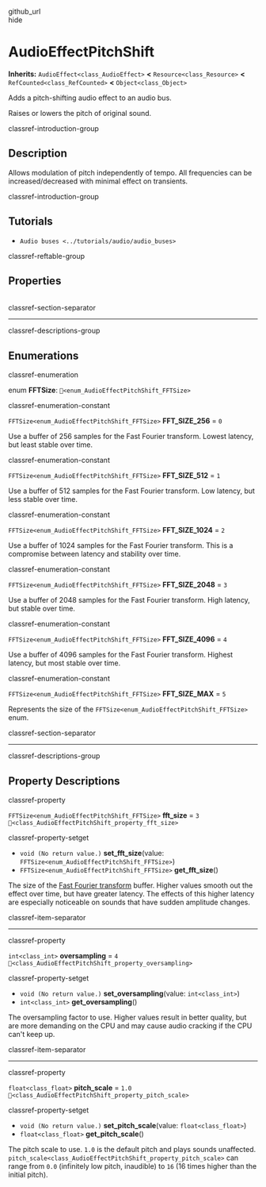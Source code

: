 github\_url  
hide

# AudioEffectPitchShift

**Inherits:** `AudioEffect<class_AudioEffect>` **&lt;**
`Resource<class_Resource>` **&lt;** `RefCounted<class_RefCounted>`
**&lt;** `Object<class_Object>`

Adds a pitch-shifting audio effect to an audio bus.

Raises or lowers the pitch of original sound.

classref-introduction-group

## Description

Allows modulation of pitch independently of tempo. All frequencies can
be increased/decreased with minimal effect on transients.

classref-introduction-group

## Tutorials

-   `Audio buses <../tutorials/audio/audio_buses>`

classref-reftable-group

## Properties

<table>
<tbody>
<tr>
</tr>
<tr>
</tr>
<tr>
</tr>
</tbody>
</table>

classref-section-separator

------------------------------------------------------------------------

classref-descriptions-group

## Enumerations

classref-enumeration

enum **FFTSize**: `🔗<enum_AudioEffectPitchShift_FFTSize>`

classref-enumeration-constant

`FFTSize<enum_AudioEffectPitchShift_FFTSize>` **FFT\_SIZE\_256** = `0`

Use a buffer of 256 samples for the Fast Fourier transform. Lowest
latency, but least stable over time.

classref-enumeration-constant

`FFTSize<enum_AudioEffectPitchShift_FFTSize>` **FFT\_SIZE\_512** = `1`

Use a buffer of 512 samples for the Fast Fourier transform. Low latency,
but less stable over time.

classref-enumeration-constant

`FFTSize<enum_AudioEffectPitchShift_FFTSize>` **FFT\_SIZE\_1024** = `2`

Use a buffer of 1024 samples for the Fast Fourier transform. This is a
compromise between latency and stability over time.

classref-enumeration-constant

`FFTSize<enum_AudioEffectPitchShift_FFTSize>` **FFT\_SIZE\_2048** = `3`

Use a buffer of 2048 samples for the Fast Fourier transform. High
latency, but stable over time.

classref-enumeration-constant

`FFTSize<enum_AudioEffectPitchShift_FFTSize>` **FFT\_SIZE\_4096** = `4`

Use a buffer of 4096 samples for the Fast Fourier transform. Highest
latency, but most stable over time.

classref-enumeration-constant

`FFTSize<enum_AudioEffectPitchShift_FFTSize>` **FFT\_SIZE\_MAX** = `5`

Represents the size of the `FFTSize<enum_AudioEffectPitchShift_FFTSize>`
enum.

classref-section-separator

------------------------------------------------------------------------

classref-descriptions-group

## Property Descriptions

classref-property

`FFTSize<enum_AudioEffectPitchShift_FFTSize>` **fft\_size** = `3`
`🔗<class_AudioEffectPitchShift_property_fft_size>`

classref-property-setget

-   `void (No return value.)` **set\_fft\_size**(value:
    `FFTSize<enum_AudioEffectPitchShift_FFTSize>`)
-   `FFTSize<enum_AudioEffectPitchShift_FFTSize>` **get\_fft\_size**()

The size of the [Fast Fourier
transform](https://en.wikipedia.org/wiki/Fast_Fourier_transform) buffer.
Higher values smooth out the effect over time, but have greater latency.
The effects of this higher latency are especially noticeable on sounds
that have sudden amplitude changes.

classref-item-separator

------------------------------------------------------------------------

classref-property

`int<class_int>` **oversampling** = `4`
`🔗<class_AudioEffectPitchShift_property_oversampling>`

classref-property-setget

-   `void (No return value.)` **set\_oversampling**(value:
    `int<class_int>`)
-   `int<class_int>` **get\_oversampling**()

The oversampling factor to use. Higher values result in better quality,
but are more demanding on the CPU and may cause audio cracking if the
CPU can't keep up.

classref-item-separator

------------------------------------------------------------------------

classref-property

`float<class_float>` **pitch\_scale** = `1.0`
`🔗<class_AudioEffectPitchShift_property_pitch_scale>`

classref-property-setget

-   `void (No return value.)` **set\_pitch\_scale**(value:
    `float<class_float>`)
-   `float<class_float>` **get\_pitch\_scale**()

The pitch scale to use. `1.0` is the default pitch and plays sounds
unaffected.
`pitch_scale<class_AudioEffectPitchShift_property_pitch_scale>` can
range from `0.0` (infinitely low pitch, inaudible) to `16` (16 times
higher than the initial pitch).
